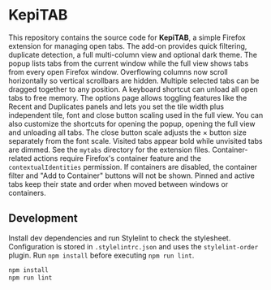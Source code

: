 # KepiTAB

This repository contains the source code for **KepiTAB**, a simple Firefox extension for managing open tabs. The add-on provides quick filtering, duplicate detection, a full multi-column view and optional dark theme. The popup lists tabs from the current window while the full view shows tabs from every open Firefox window. Overflowing columns now scroll horizontally so vertical scrollbars are hidden. Multiple selected tabs can be dragged together to any position. A keyboard shortcut can unload all open tabs to free memory. The options page allows toggling features like the Recent and Duplicates panels and lets you set the tile width plus independent tile, font and close button scaling used in the full view. You can also customize the shortcuts for opening the popup, opening the full view and unloading all tabs. The close button scale adjusts the × button size separately from the font scale. Visited tabs appear bold while unvisited tabs are dimmed. See the `mytabs` directory for the extension files.
Container-related actions require Firefox's container feature and the `contextualIdentities` permission. If containers are disabled, the container filter and "Add to Container" buttons will not be shown. Pinned and active tabs keep their state and order when moved between windows or containers.

## Development

Install dev dependencies and run Stylelint to check the stylesheet.
Configuration is stored in `.stylelintrc.json` and uses the
`stylelint-order` plugin. Run `npm install` before executing
`npm run lint`.

```bash
npm install
npm run lint
```

